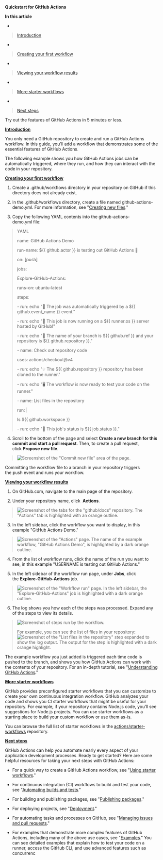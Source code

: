 **Quickstart for GitHub Actions**

**In this article**

  - 
> [Introduction](https://docs.github.com/en/actions/quickstart#introduction)

  - 
> [Creating your first workflow](https://docs.github.com/en/actions/quickstart#creating-your-first-workflow)

  - 
> [Viewing your workflow results](https://docs.github.com/en/actions/quickstart#viewing-your-workflow-results)

  - 
> [More starter workflows](https://docs.github.com/en/actions/quickstart#more-starter-workflows)

  - 
> [Next steps](https://docs.github.com/en/actions/quickstart#next-steps)

Try out the features of GitHub Actions in 5 minutes or less.

[**<span class="underline">Introduction</span>**](https://docs.github.com/en/actions/quickstart#introduction)

You only need a GitHub repository to create and run a GitHub Actions workflow. In this guide, you'll add a workflow that demonstrates some of the essential features of GitHub Actions.

The following example shows you how GitHub Actions jobs can be automatically triggered, where they run, and how they can interact with the code in your repository.

[**<span class="underline">Creating your first workflow</span>**](https://docs.github.com/en/actions/quickstart#creating-your-first-workflow)

1.  Create a .github/workflows directory in your repository on GitHub if this directory does not already exist.

2.  In the .github/workflows directory, create a file named github-actions-demo.yml. For more information, see "[<span class="underline">Creating new files</span>](https://docs.github.com/en/repositories/working-with-files/managing-files/creating-new-files)."

3.  Copy the following YAML contents into the github-actions-demo.yml file:

> YAML
> 
> name: GitHub Actions Demo
> 
> run-name: ${{ github.actor }} is testing out GitHub Actions 🚀
> 
> on: \[push\]
> 
> jobs:
> 
> Explore-GitHub-Actions:
> 
> runs-on: ubuntu-latest
> 
> steps:
> 
> \- run: echo "🎉 The job was automatically triggered by a ${{ github.event\_name }} event."
> 
> \- run: echo "🐧 This job is now running on a ${{ runner.os }} server hosted by GitHub\!"
> 
> \- run: echo "🔎 The name of your branch is ${{ github.ref }} and your repository is ${{ github.repository }}."
> 
> \- name: Check out repository code
> 
> uses: actions/checkout@v4
> 
> \- run: echo "💡 The ${{ github.repository }} repository has been cloned to the runner."
> 
> \- run: echo "🖥️ The workflow is now ready to test your code on the runner."
> 
> \- name: List files in the repository
> 
> run: |
> 
> ls ${{ github.workspace }}
> 
> \- run: echo "🍏 This job's status is ${{ job.status }}."

4.  Scroll to the bottom of the page and select **Create a new branch for this commit and start a pull request**. Then, to create a pull request, click **Propose new file**.

> ![Screenshot of the "Commit new file" area of the page.](.media/media/image1.png)

Committing the workflow file to a branch in your repository triggers the push event and runs your workflow.

[**<span class="underline">Viewing your workflow results</span>**](https://docs.github.com/en/actions/quickstart#viewing-your-workflow-results)

1.  On GitHub.com, navigate to the main page of the repository.

2.  Under your repository name, click  **Actions**.

> ![Screenshot of the tabs for the "github/docs" repository. The "Actions" tab is highlighted with an orange outline.](.media/media/image2.png)

3.  In the left sidebar, click the workflow you want to display, in this example "GitHub Actions Demo."

> ![Screenshot of the "Actions" page. The name of the example workflow, "GitHub Actions Demo", is highlighted by a dark orange outline.](.media/media/image3.png)

4.  From the list of workflow runs, click the name of the run you want to see, in this example "USERNAME is testing out GitHub Actions."

5.  In the left sidebar of the workflow run page, under **Jobs**, click the **Explore-GitHub-Actions** job.

> ![Screenshot of the "Workflow run" page. In the left sidebar, the "Explore-GitHub-Actions" job is highlighted with a dark orange outline.](.media/media/image4.png)

6.  The log shows you how each of the steps was processed. Expand any of the steps to view its details.

> ![Screenshot of steps run by the workflow.](.media/media/image5.png)
> 
> For example, you can see the list of files in your repository:![Screenshot of the "List files in the repository" step expanded to show the log output. The output for the step is highlighted with a dark orange highlight.](.media/media/image6.png)

The example workflow you just added is triggered each time code is pushed to the branch, and shows you how GitHub Actions can work with the contents of your repository. For an in-depth tutorial, see "[<span class="underline">Understanding GitHub Actions</span>](https://docs.github.com/en/actions/learn-github-actions/understanding-github-actions)."

[**<span class="underline">More starter workflows</span>**](https://docs.github.com/en/actions/quickstart#more-starter-workflows)

GitHub provides preconfigured starter workflows that you can customize to create your own continuous integration workflow. GitHub analyzes your code and shows you CI starter workflows that might be useful for your repository. For example, if your repository contains Node.js code, you'll see suggestions for Node.js projects. You can use starter workflows as a starting place to build your custom workflow or use them as-is.

You can browse the full list of starter workflows in the [<span class="underline">actions/starter-workflows</span>](https://github.com/actions/starter-workflows) repository.

[**<span class="underline">Next steps</span>**](https://docs.github.com/en/actions/quickstart#next-steps)

GitHub Actions can help you automate nearly every aspect of your application development processes. Ready to get started? Here are some helpful resources for taking your next steps with GitHub Actions:

  - For a quick way to create a GitHub Actions workflow, see "[<span class="underline">Using starter workflows</span>](https://docs.github.com/en/actions/learn-github-actions/using-starter-workflows)."

  - For continuous integration (CI) workflows to build and test your code, see "[<span class="underline">Automating builds and tests</span>](https://docs.github.com/en/actions/automating-builds-and-tests)."

  - For building and publishing packages, see "[<span class="underline">Publishing packages</span>](https://docs.github.com/en/actions/publishing-packages)."

  - For deploying projects, see "[<span class="underline">Deployment</span>](https://docs.github.com/en/actions/deployment)."

  - For automating tasks and processes on GitHub, see "[<span class="underline">Managing issues and pull requests</span>](https://docs.github.com/en/actions/managing-issues-and-pull-requests)."

  - For examples that demonstrate more complex features of GitHub Actions, including many of the above use cases, see "[<span class="underline">Examples</span>](https://docs.github.com/en/actions/examples)." You can see detailed examples that explain how to test your code on a runner, access the GitHub CLI, and use advanced features such as concurrenc
